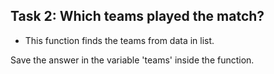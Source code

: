## Task 2: Which teams played the match?

* This function finds the teams from data in list.


Save the answer in the variable 'teams' inside the function.
